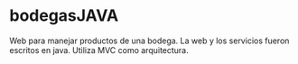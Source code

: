 # bodegasJAVA
Web para manejar productos de una bodega. La web y los servicios fueron escritos en java.
Utiliza MVC como arquitectura.
